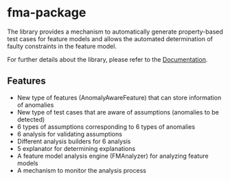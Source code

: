 # fma-package

The library provides a mechanism to automatically generate property-based test cases for feature models 
and allows the automated determination of faulty constraints in the feature model.

For further details about the library, please refer to the [Documentation].

## Features

- New type of features (AnomalyAwareFeature) that can store information of anomalies 
- New type of test cases that are aware of assumptions (anomalies to be detected)
- 6 types of assumptions corresponding to 6 types of anomalies
- 6 analysis for validating assumptions
- Different analysis builders for 6 analysis
- 5 explanator for determining explanations
- A feature model analysis engine (FMAnalyzer) for analyzing feature models
- A mechanism to monitor the analysis process

[Documentation]: https://hiconfit.manleviet.info